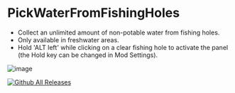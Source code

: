 # PickWaterFromFishingHoles
* Collect an unlimited amount of non-potable water from fishing holes.
* Only available in freshwater areas.
* Hold 'ALT left' while clicking on a clear fishing hole to activate the panel (the Hold key can be changed in Mod Settings).

![image](https://github.com/user-attachments/assets/27a10b0a-14d9-4bc0-beaf-57934fa5c87d)

[![Github All Releases](https://img.shields.io/github/downloads/RomainDeschampsFR/PickWaterFromFishingHoles/total.svg)]()

